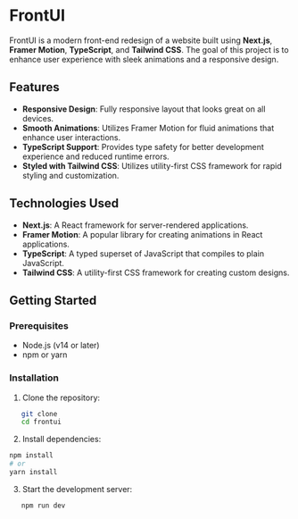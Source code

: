 # FrontUI

FrontUI is a modern front-end redesign of a website built using **Next.js**, **Framer Motion**, **TypeScript**, and **Tailwind CSS**. The goal of this project is to enhance user experience with sleek animations and a responsive design.

## Features

- **Responsive Design**: Fully responsive layout that looks great on all devices.
- **Smooth Animations**: Utilizes Framer Motion for fluid animations that enhance user interactions.
- **TypeScript Support**: Provides type safety for better development experience and reduced runtime errors.
- **Styled with Tailwind CSS**: Utilizes utility-first CSS framework for rapid styling and customization.

## Technologies Used

- **Next.js**: A React framework for server-rendered applications.
- **Framer Motion**: A popular library for creating animations in React applications.
- **TypeScript**: A typed superset of JavaScript that compiles to plain JavaScript.
- **Tailwind CSS**: A utility-first CSS framework for creating custom designs.

## Getting Started

### Prerequisites

- Node.js (v14 or later)
- npm or yarn

### Installation

1. Clone the repository:

```bash
   git clone 
   cd frontui
   ```
2. Install dependencies:
```bash
npm install
# or
yarn install
```
3. Start the development server:
```bash
   npm run dev
   ```
